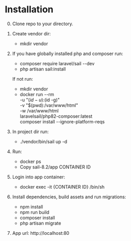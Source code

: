 # Installation

0. Clone repo to your directory.
1. Create vendor dir:
    - mkdir vendor

2. If you have globally installed php and composer run:
    - composer require laravel/sail --dev
    - php artisan sail:install
    
   If not run:
   - mkdir vendor
   - docker run --rm \
    -u "$(id -u):$(id -g)" \
    -v "$(pwd):/var/www/html" \
    -w /var/www/html \
    laravelsail/php82-composer:latest \
    composer install --ignore-platform-reqs

3. In project dir run:
    - ./vendor/bin/sail up -d
   
4. Run:
    - docker ps
    - Copy sail-8.2/app CONTAINER ID

5. Login into app container: 
    - docker exec -it {CONTAINER ID} /bin/sh

6. Install dependencies, build assets and run migrations:
    - npm install
    - npm run build
    - composer install
    - php artisan migrate
    
7. App url:
   http://localhost:80
